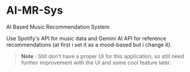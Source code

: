 # AI-MR-Sys
AI Based Music Recommendation System

Use Spotify's API for music data and Gemini AI API for reference recommendations (at first i set it as a mood-based but i change it).

> **Note** : Still don't have a proper UI for this application, so still need further improvement with the UI and some cool feature later.